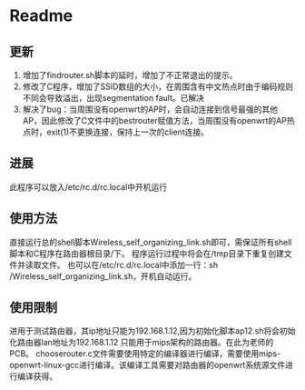 # Readme

## 更新
1. 增加了findrouter.sh脚本的延时，增加了不正常退出的提示。
2. 修改了C程序，增加了SSID数组的大小，在周围含有中文热点时由于编码规则不同会导致溢出，出现segmentation fault。已解决
3. 解决了bug：当周围没有openwrt的AP时，会自动连接到信号最强的其他AP，因此修改了C文件中的bestrouter赋值方法，当周围没有openwrt的AP热点时，exit(1)不更换连接，保持上一次的client连接。

## 进展
此程序可以放入/etc/rc.d/rc.local中开机运行

## 使用方法
直接运行总的shell脚本Wireless_self_organizing_link.sh即可，需保证所有shell脚本和C程序在路由器根目录/下。
程序运行过程中将会在/tmp目录下重复创建文件并读取文件。
也可以在/etc/rc.d/rc.local中添加一行：sh /Wireless_self_organizing_link.sh，开机自动运行。

## 使用限制
进用于测试路由器，其ip地址只能为192.168.1.12,因为初始化脚本ap12.sh将会初始化路由器lan地址为192.168.1.12
只能用于mips架构的路由器。在此为老师的PCB。
chooserouter.c文件需要使用特定的编译器进行编译，需要使用mips-openwrt-linux-gcc进行编译。该编译工具需要对路由器的openwrt系统源文件进行编译获得。

